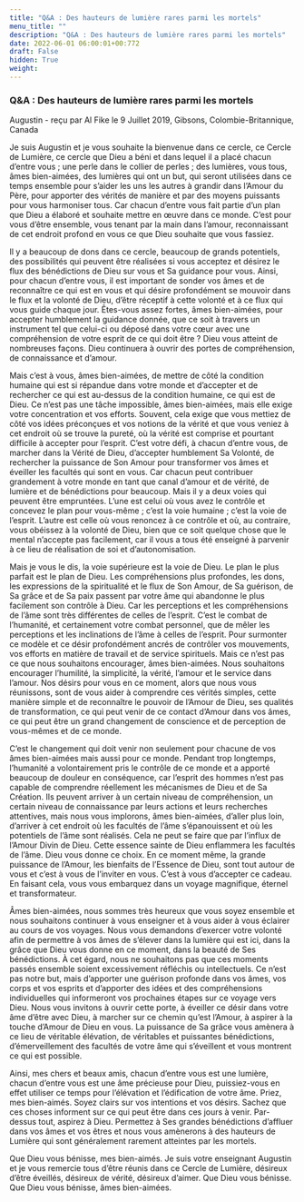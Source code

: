 ```yaml
---
title: "Q&A : Des hauteurs de lumière rares parmi les mortels"
menu_title: ""
description: "Q&A : Des hauteurs de lumière rares parmi les mortels"
date: 2022-06-01 06:00:01+00:772
draft: False
hidden: True
weight:
---
```

### Q&A : Des hauteurs de lumière rares parmi les mortels

Augustin - reçu par Al Fike le 9 Juillet 2019, Gibsons, Colombie-Britannique, Canada

Je suis Augustin et je vous souhaite la bienvenue dans ce cercle, ce Cercle de Lumière, ce cercle que Dieu a béni et dans lequel il a placé chacun d’entre vous ; une perle dans le collier de perles ; des lumières, vous tous, âmes bien-aimées, des lumières qui ont un but, qui seront utilisées dans ce temps ensemble pour s’aider les uns les autres à grandir dans l’Amour du Père, pour apporter des vérités de manière et par des moyens puissants pour vous harmoniser tous. Car chacun d’entre vous fait partie d’un plan que Dieu a élaboré et souhaite mettre en œuvre dans ce monde. C’est pour vous d’être ensemble, vous tenant par la main dans l’amour, reconnaissant de cet endroit profond en vous ce que Dieu souhaite que vous fassiez.

Il y a beaucoup de dons dans ce cercle, beaucoup de grands potentiels, des possibilités qui peuvent être réalisées si vous acceptez et désirez le flux des bénédictions de Dieu sur vous et Sa guidance pour vous. Ainsi, pour chacun d’entre vous, il est important de sonder vos âmes et de reconnaître ce qui est en vous et qui désire profondément se mouvoir dans le flux et la volonté de Dieu, d’être réceptif à cette volonté et à ce flux qui vous guide chaque jour. Êtes-vous assez fortes, âmes bien-aimées, pour accepter humblement la guidance donnée, que ce soit à travers un instrument tel que celui-ci ou déposé dans votre cœur avec une compréhension de votre esprit de ce qui doit être ? Dieu vous atteint de nombreuses façons. Dieu continuera à ouvrir des portes de compréhension, de connaissance et d’amour.

Mais c’est à vous, âmes bien-aimées, de mettre de côté la condition humaine qui est si répandue dans votre monde et d’accepter et de rechercher ce qui est au-dessus de la condition humaine, ce qui est de Dieu. Ce n’est pas une tâche impossible, âmes bien-aimées, mais elle exige votre concentration et vos efforts. Souvent, cela exige que vous mettiez de côté vos idées préconçues et vos notions de la vérité et que vous veniez à cet endroit où se trouve la pureté, où la vérité est comprise et pourtant difficile à accepter pour l’esprit. C’est votre défi, à chacun d’entre vous, de marcher dans la Vérité de Dieu, d’accepter humblement Sa Volonté, de rechercher la puissance de Son Amour pour transformer vos âmes et éveiller les facultés qui sont en vous. Car chacun peut contribuer grandement à votre monde en tant que canal d’amour et de vérité, de lumière et de bénédictions pour beaucoup. Mais il y a deux voies qui peuvent être empruntées. L’une est celui où vous avez le contrôle et concevez le plan pour vous-même ; c’est la voie humaine ; c’est la voie de l’esprit. L’autre est celle où vous renoncez à ce contrôle et où, au contraire, vous obéissez à la volonté de Dieu, bien que ce soit quelque chose que le mental n’accepte pas facilement, car il vous a tous été enseigné à parvenir à ce lieu de réalisation de soi et d’autonomisation.

Mais je vous le dis, la voie supérieure est la voie de Dieu. Le plan le plus parfait est le plan de Dieu. Les compréhensions plus profondes, les dons, les expressions de la spiritualité et le flux de Son Amour, de Sa guérison, de Sa grâce et de Sa paix passent par votre âme qui abandonne le plus facilement son contrôle à Dieu. Car les perceptions et les compréhensions de l’âme sont très différentes de celles de l’esprit. C’est le combat de l’humanité, et certainement votre combat personnel, que de mêler les perceptions et les inclinations de l’âme à celles de l’esprit. Pour surmonter ce modèle et ce désir profondément ancrés de contrôler vos mouvements, vos efforts en matière de travail et de service spirituels. Mais ce n’est pas ce que nous souhaitons encourager, âmes bien-aimées. Nous souhaitons encourager l’humilité, la simplicité, la vérité, l’amour et le service dans l’amour. Nos désirs pour vous en ce moment, alors que nous vous réunissons, sont de vous aider à comprendre ces vérités simples, cette manière simple et de reconnaître le pouvoir de l’Amour de Dieu, ses qualités de transformation, ce qui peut venir de ce contact d’Amour dans vos âmes, ce qui peut être un grand changement de conscience et de perception de vous-mêmes et de ce monde.

C’est le changement qui doit venir non seulement pour chacune de vos âmes bien-aimées mais aussi pour ce monde. Pendant trop longtemps, l’humanité a volontairement pris le contrôle de ce monde et a apporté beaucoup de douleur en conséquence, car l’esprit des hommes n’est pas capable de comprendre réellement les mécanismes de Dieu et de Sa Création. Ils peuvent arriver à un certain niveau de compréhension, un certain niveau de connaissance par leurs actions et leurs recherches attentives, mais nous vous implorons, âmes bien-aimées, d’aller plus loin, d’arriver à cet endroit où les facultés de l’âme s’épanouissent et où les potentiels de l’âme sont réalisés. Cela ne peut se faire que par l’influx de l’Amour Divin de Dieu. Cette essence sainte de Dieu enflammera les facultés de l’âme. Dieu vous donne ce choix. En ce moment même, la grande puissance de l’Amour, les bienfaits de l’Essence de Dieu, sont tout autour de vous et c’est à vous de l’inviter en vous. C’est à vous d’accepter ce cadeau. En faisant cela, vous vous embarquez dans un voyage magnifique, éternel et transformateur.

Âmes bien-aimées, nous sommes très heureux que vous soyez ensemble et nous souhaitons continuer à vous enseigner et à vous aider à vous éclairer au cours de vos voyages. Nous vous demandons d’exercer votre volonté afin de permettre à vos âmes de s’élever dans la lumière qui est ici, dans la grâce que Dieu vous donne en ce moment, dans la beauté de Ses bénédictions. À cet égard, nous ne souhaitons pas que ces moments passés ensemble soient excessivement réfléchis ou intellectuels. Ce n’est pas notre but, mais d’apporter une guérison profonde dans vos âmes, vos corps et vos esprits et d’apporter des idées et des compréhensions individuelles qui informeront vos prochaines étapes sur ce voyage vers Dieu. Nous vous invitons à ouvrir cette porte, à éveiller ce désir dans votre âme d’être avec Dieu, à marcher sur ce chemin qu’est l’Amour, à aspirer à la touche d’Amour de Dieu en vous. La puissance de Sa grâce vous amènera à ce lieu de véritable élévation, de véritables et puissantes bénédictions, d’émerveillement des facultés de votre âme qui s’éveillent et vous montrent ce qui est possible.

Ainsi, mes chers et beaux amis, chacun d’entre vous est une lumière, chacun d’entre vous est une âme précieuse pour Dieu, puissiez-vous en effet utiliser ce temps pour l’élévation et l’édification de votre âme. Priez, mes bien-aimés. Soyez clairs sur vos intentions et vos désirs. Sachez que ces choses informent sur ce qui peut être dans ces jours à venir. Par-dessus tout, aspirez à Dieu. Permettez à Ses grandes bénédictions d’affluer dans vos âmes et vos êtres et nous vous amènerons à des hauteurs de Lumière qui sont généralement rarement atteintes par les mortels.

Que Dieu vous bénisse, mes bien-aimés. Je suis votre enseignant Augustin et je vous remercie tous d’être réunis dans ce Cercle de Lumière, désireux d’être éveillés, désireux de vérité, désireux d’aimer. Que Dieu vous bénisse. Que Dieu vous bénisse, âmes bien-aimées.



